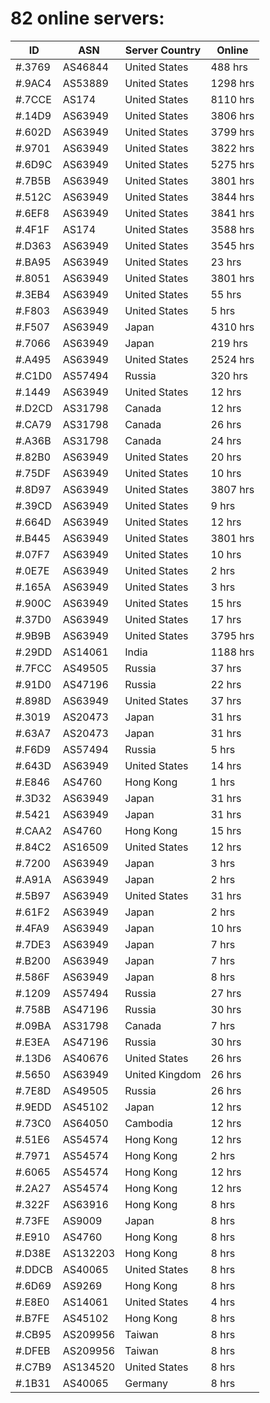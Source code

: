 # 82 online servers:

| ID | ASN | Server Country | Online |
| ------ | ------ | ------ | ------ |
| #.3769 | AS46844 | United States | 488 hrs |
| #.9AC4 | AS53889 | United States | 1298 hrs |
| #.7CCE | AS174 | United States | 8110 hrs |
| #.14D9 | AS63949 | United States | 3806 hrs |
| #.602D | AS63949 | United States | 3799 hrs |
| #.9701 | AS63949 | United States | 3822 hrs |
| #.6D9C | AS63949 | United States | 5275 hrs |
| #.7B5B | AS63949 | United States | 3801 hrs |
| #.512C | AS63949 | United States | 3844 hrs |
| #.6EF8 | AS63949 | United States | 3841 hrs |
| #.4F1F | AS174 | United States | 3588 hrs |
| #.D363 | AS63949 | United States | 3545 hrs |
| #.BA95 | AS63949 | United States | 23 hrs |
| #.8051 | AS63949 | United States | 3801 hrs |
| #.3EB4 | AS63949 | United States | 55 hrs |
| #.F803 | AS63949 | United States | 5 hrs |
| #.F507 | AS63949 | Japan | 4310 hrs |
| #.7066 | AS63949 | Japan | 219 hrs |
| #.A495 | AS63949 | United States | 2524 hrs |
| #.C1D0 | AS57494 | Russia | 320 hrs |
| #.1449 | AS63949 | United States | 12 hrs |
| #.D2CD | AS31798 | Canada | 12 hrs |
| #.CA79 | AS31798 | Canada | 26 hrs |
| #.A36B | AS31798 | Canada | 24 hrs |
| #.82B0 | AS63949 | United States | 20 hrs |
| #.75DF | AS63949 | United States | 10 hrs |
| #.8D97 | AS63949 | United States | 3807 hrs |
| #.39CD | AS63949 | United States | 9 hrs |
| #.664D | AS63949 | United States | 12 hrs |
| #.B445 | AS63949 | United States | 3801 hrs |
| #.07F7 | AS63949 | United States | 10 hrs |
| #.0E7E | AS63949 | United States | 2 hrs |
| #.165A | AS63949 | United States | 3 hrs |
| #.900C | AS63949 | United States | 15 hrs |
| #.37D0 | AS63949 | United States | 17 hrs |
| #.9B9B | AS63949 | United States | 3795 hrs |
| #.29DD | AS14061 | India | 1188 hrs |
| #.7FCC | AS49505 | Russia | 37 hrs |
| #.91D0 | AS47196 | Russia | 22 hrs |
| #.898D | AS63949 | United States | 37 hrs |
| #.3019 | AS20473 | Japan | 31 hrs |
| #.63A7 | AS20473 | Japan | 31 hrs |
| #.F6D9 | AS57494 | Russia | 5 hrs |
| #.643D | AS63949 | United States | 14 hrs |
| #.E846 | AS4760 | Hong Kong | 1 hrs |
| #.3D32 | AS63949 | Japan | 31 hrs |
| #.5421 | AS63949 | Japan | 31 hrs |
| #.CAA2 | AS4760 | Hong Kong | 15 hrs |
| #.84C2 | AS16509 | United States | 12 hrs |
| #.7200 | AS63949 | Japan | 3 hrs |
| #.A91A | AS63949 | Japan | 2 hrs |
| #.5B97 | AS63949 | United States | 31 hrs |
| #.61F2 | AS63949 | Japan | 2 hrs |
| #.4FA9 | AS63949 | Japan | 10 hrs |
| #.7DE3 | AS63949 | Japan | 7 hrs |
| #.B200 | AS63949 | Japan | 7 hrs |
| #.586F | AS63949 | Japan | 8 hrs |
| #.1209 | AS57494 | Russia | 27 hrs |
| #.758B | AS47196 | Russia | 30 hrs |
| #.09BA | AS31798 | Canada | 7 hrs |
| #.E3EA | AS47196 | Russia | 30 hrs |
| #.13D6 | AS40676 | United States | 26 hrs |
| #.5650 | AS63949 | United Kingdom | 26 hrs |
| #.7E8D | AS49505 | Russia | 26 hrs |
| #.9EDD | AS45102 | Japan | 12 hrs |
| #.73C0 | AS64050 | Cambodia | 12 hrs |
| #.51E6 | AS54574 | Hong Kong | 12 hrs |
| #.7971 | AS54574 | Hong Kong | 2 hrs |
| #.6065 | AS54574 | Hong Kong | 12 hrs |
| #.2A27 | AS54574 | Hong Kong | 12 hrs |
| #.322F | AS63916 | Hong Kong | 8 hrs |
| #.73FE | AS9009 | Japan | 8 hrs |
| #.E910 | AS4760 | Hong Kong | 8 hrs |
| #.D38E | AS132203 | Hong Kong | 8 hrs |
| #.DDCB | AS40065 | United States | 8 hrs |
| #.6D69 | AS9269 | Hong Kong | 8 hrs |
| #.E8E0 | AS14061 | United States | 4 hrs |
| #.B7FE | AS45102 | Hong Kong | 8 hrs |
| #.CB95 | AS209956 | Taiwan | 8 hrs |
| #.DFEB | AS209956 | Taiwan | 8 hrs |
| #.C7B9 | AS134520 | United States | 8 hrs |
| #.1B31 | AS40065 | Germany | 8 hrs |


